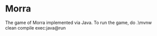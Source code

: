 # Morra

The game of Morra implemented via Java. To run the game, do .\mvnw clean compile exec:java@run

